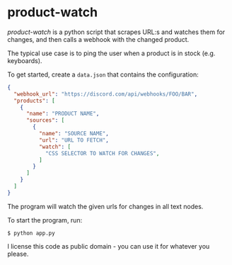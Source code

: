 # product-watch
*product-watch* is a python script that scrapes URL:s and watches them for changes, and then calls a webhook with the changed product.

The typical use case is to ping the user when a product is in stock (e.g. keyboards).

To get started, create a `data.json` that contains the configuration:
```json
{
  "webhook_url": "https://discord.com/api/webhooks/FOO/BAR",
  "products": [
    {
      "name": "PRODUCT NAME",
      "sources": [
        {
          "name": "SOURCE NAME",
          "url": "URL TO FETCH",
          "watch": [
            "CSS SELECTOR TO WATCH FOR CHANGES",
          ]
        }
      ]
    }
  ]
}
```

The program will watch the given urls for changes in all text nodes.

To start the program, run:
```console
$ python app.py
```

I license this code as public domain - you can use it for whatever you please.

